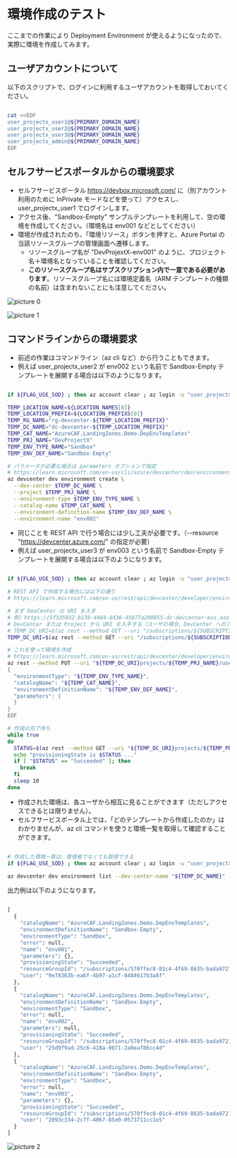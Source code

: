 # 環境作成のテスト

ここまでの作業により Deployment Environment が使えるようになったので、実際に環境を作成してみます。

## ユーザアカウントについて

以下のスクリプトで、ログインに利用するユーザアカウントを取得しておいてください。

```bash

cat <<EOF
user_projectx_user1@${PRIMARY_DOMAIN_NAME}
user_projectx_user2@${PRIMARY_DOMAIN_NAME}
user_projectx_user3@${PRIMARY_DOMAIN_NAME}
user_projectx_admin@${PRIMARY_DOMAIN_NAME}
EOF

```

## セルフサービスポータルからの環境要求

- セルフサービスポータル https://devbox.microsoft.com/ に（別アカウント利用のために InPrivate モードなどを使って）アクセスし、user_projectx_user1 でログインします。
- アクセス後、"Sandbox-Empty" サンプルテンプレートを利用して、空の環境を作成してください。（環境名は env001 などとしてください）
- 環境が作成されたのち、「環境リソース」ボタンを押すと、Azure Portal の当該リソースグループの管理画面へ遷移します。
  - リソースグループ名が "DevProjextX-env001" のように、プロジェクト名＋環境名となっていることを確認してください。
  - **このリソースグループ名はサブスクリプション内で一意である必要があります**。リソースグループ名には環境定義名（ARM テンプレートの種類の名前）は含まれないことにも注意してください。

![picture 0](./images/7dab1afe9649dc9543786d3fff71b54321d15520296baadbe895c715725ad637.png)  

![picture 1](./images/315dbf8157c2cc4c6c96175dce5ae5782f631415ea844178555a7ca6d8a6e40e.png)  

## コマンドラインからの環境要求

- 前述の作業はコマンドライン（az cli など）から行うこともできます。
- 例えば user_projectx_user2 が env002 という名前で Sandbox-Empty テンプレートを展開する場合は以下のようになります。

```bash

if ${FLAG_USE_SOD} ; then az account clear ; az login -u "user_projectx_user2@${PRIMARY_DOMAIN_NAME}" -p "${ADMIN_PASSWORD}" ; fi

TEMP_LOCATION_NAME=${LOCATION_NAMES[0]}
TEMP_LOCATION_PREFIX=${LOCATION_PREFIXS[0]}
TEMP_RG_NAME="rg-devcenter-${TEMP_LOCATION_PREFIX}"
TEMP_DC_NAME="dc-devcenter-${TEMP_LOCATION_PREFIX}"
TEMP_CAT_NAME="AzureCAF.LandingZones.Demo.DepEnvTemplates"
TEMP_PRJ_NAME="DevProjectX"
TEMP_ENV_TYPE_NAME="Sandbox"
TEMP_ENV_DEF_NAME="Sandbox-Empty"

# パラメータが必要な場合は parameters オプションで指定
# https://learn.microsoft.com/en-us/cli/azure/devcenter/dev/environment?view=azure-cli-latest#az-devcenter-dev-environment-create
az devcenter dev environment create \
  --dev-center $TEMP_DC_NAME \
  --project $TEMP_PRJ_NAME \
  --environment-type $TEMP_ENV_TYPE_NAME \
  --catalog-name $TEMP_CAT_NAME \
  --environment-definition-name $TEMP_ENV_DEF_NAME \
  --environment-name "env002"

```

- 同じことを REST API で行う場合には少し工夫が必要です。（--resource "https://devcenter.azure.com/" の指定が必要）
- 例えば user_projectx_user3 が env003 という名前で Sandbox-Empty テンプレートを展開する場合は以下のようになります。

```bash

if ${FLAG_USE_SOD} ; then az account clear ; az login -u "user_projectx_user3@${PRIMARY_DOMAIN_NAME}" -p "${ADMIN_PASSWORD}" ; fi

# REST API で作成する場合には以下の通り
# https://learn.microsoft.com/en-us/rest/api/devcenter/developer/environments/create-or-replace-environment?tabs=HTTP

# まず DevCenter の URI を入手
# 例）https://5f335032-b138-4484-8436-45b77a200855-dc-devcenter-eus.eastus.devcenter.azure.com/
# DevCenter または Project から URI を入手する（ユーザの場合、DevCenter へのアクセス権がないのでプロジェクトから拾う）
# TEMP_DC_URI=$(az rest --method GET --uri "/subscriptions/${SUBSCRIPTION_ID_DEV1}/resourceGroups/${TEMP_RG_NAME}/providers/Microsoft.DevCenter/devcenters/${TEMP_DC_NAME}?api-version=2023-04-01" --query properties.devCenterUri -o tsv)
TEMP_DC_URI=$(az rest --method GET --uri "/subscriptions/${SUBSCRIPTION_ID_DEV1}/resourceGroups/${TEMP_RG_NAME}/providers/Microsoft.DevCenter/projects/${TEMP_PRJ_NAME}?api-version=2023-04-01" --query properties.devCenterUri -o tsv)

# これを使って環境を作成
# https://learn.microsoft.com/en-us/rest/api/devcenter/developer/environments/create-or-replace-environment?tabs=HTTP
az rest --method PUT --uri "${TEMP_DC_URI}projects/${TEMP_PRJ_NAME}/users/me/environments/env003?api-version=2023-04-01" --resource "https://devcenter.azure.com/" --body @- <<EOF
{
  "environmentType": "${TEMP_ENV_TYPE_NAME}",
  "catalogName": "${TEMP_CAT_NAME}",
  "environmentDefinitionName": "${TEMP_ENV_DEF_NAME}",
  "parameters": {
  }
}
EOF

# 作成の完了待ち
while true
do
  STATUS=$(az rest --method GET --uri "${TEMP_DC_URI}projects/${TEMP_PRJ_NAME}/users/me/environments/env003?api-version=2023-04-01" --resource "https://devcenter.azure.com/" --query provisioningState -o tsv)
  echo "provisioningState is $STATUS ..."
  if [ "$STATUS" == "Succeeded" ]; then
    break
  fi
  sleep 10
done

```

- 作成された環境は、各ユーザから相互に見ることができます（ただしアクセスできるとは限りません）。
- セルフサービスポータル上では、「どのテンプレートから作成したのか」はわかりませんが、az cli コマンドを使うと環境一覧を取得して確認することができます。

```bash

# 作成した環境一覧は、管理者でなくても取得できる
if ${FLAG_USE_SOD} ; then az account clear ; az login -u "user_projectx_user1@${PRIMARY_DOMAIN_NAME}" -p "${ADMIN_PASSWORD}" ; fi

az devcenter dev environment list --dev-center-name "${TEMP_DC_NAME}" --project-name "${TEMP_PRJ_NAME}"

```

出力例は以下のようになります。

```cmd

[
  {
    "catalogName": "AzureCAF.LandingZones.Demo.DepEnvTemplates",
    "environmentDefinitionName": "Sandbox-Empty",
    "environmentType": "Sandbox",
    "error": null,
    "name": "env001",
    "parameters": {},
    "provisioningState": "Succeeded",
    "resourceGroupId": "/subscriptions/570ffec8-01c4-4f69-8635-bada97215d86/resourceGroups/devprojectx-env001",
    "user": "9e78363b-ea6f-4b97-a1cf-8484617b3a8f"
  },
  {
    "catalogName": "AzureCAF.LandingZones.Demo.DepEnvTemplates",
    "environmentDefinitionName": "Sandbox-Empty",
    "environmentType": "Sandbox",
    "error": null,
    "name": "env002",
    "parameters": null,
    "provisioningState": "Succeeded",
    "resourceGroupId": "/subscriptions/570ffec8-01c4-4f69-8635-bada97215d86/resourceGroups/devprojectx-env002",
    "user": "25d9f9ad-25c6-418a-9071-2a0eaf86cc4d"
  },
  {
    "catalogName": "AzureCAF.LandingZones.Demo.DepEnvTemplates",
    "environmentDefinitionName": "Sandbox-Empty",
    "environmentType": "Sandbox",
    "error": null,
    "name": "env003",
    "parameters": {},
    "provisioningState": "Succeeded",
    "resourceGroupId": "/subscriptions/570ffec8-01c4-4f69-8635-bada97215d86/resourceGroups/devprojectx-env003",
    "user": "2093c334-2c7f-4067-85e0-0573711cc1e5"
  }
]

```

![picture 2](./images/a82edd11252dc8b9df4ffcfb618886fc0080e71361ca3497c7766b9ed9fc57a7.png)  
